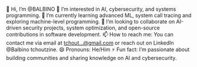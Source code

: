 👋 Hi, I’m @BALBINO
👀 I’m interested in AI, cybersecurity, and systems programming.
🌱 I’m currently learning advanced ML, system call tracing and exploring machine-level programming.
💞️ I’m looking to collaborate on AI-driven security projects, system optimization, and open-source contributions in software development.
📫 How to reach me: You can contact me via email at tchout...@gmail.com or reach out on LinkedIn @Balbino tchoutzine.
😄 Pronouns: He/Him
⚡ Fun fact: I’m passionate about building communities and sharing knowledge on AI and cybersecurity.

<!---
Etaboy0000/Etaboy0000 is a ✨ special ✨ repository because its `README.md` (this file) appears on your GitHub profile.
You can click the Preview link to take a look at your changes.
--->
